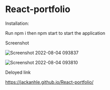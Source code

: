 # React-portfolio

Installation:

Run npm i then npm start to start the application

Screenshot



![Screenshot 2022-08-04 093837](https://user-images.githubusercontent.com/98195209/182730919-2d61aa16-34f8-4b59-963f-0973bbf61717.png)


![Screenshot 2022-08-04 093810](https://user-images.githubusercontent.com/98195209/182730973-026cc8d3-5e9e-40f6-8647-636102995bed.png)

Deloyed link

https://jackanhle.github.io/React-portfolio/
